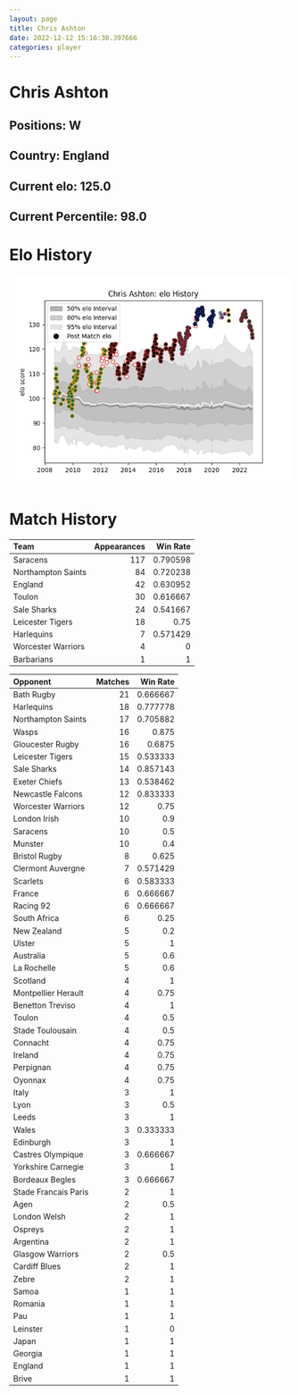 ```yaml
---  
layout: page  
title: Chris Ashton  
date: 2022-12-12 15:16:30.397666  
categories: player  
---
```

# Chris Ashton

## Positions: W

## Country: England

## Current elo: 125.0

## Current Percentile: 98.0

# Elo History


![elo history](history_ChrisAshton.png)
# Match History


| Team               |   Appearances |   Win Rate |
|:-------------------|--------------:|-----------:|
| Saracens           |           117 |   0.790598 |
| Northampton Saints |            84 |   0.720238 |
| England            |            42 |   0.630952 |
| Toulon             |            30 |   0.616667 |
| Sale Sharks        |            24 |   0.541667 |
| Leicester Tigers   |            18 |   0.75     |
| Harlequins         |             7 |   0.571429 |
| Worcester Warriors |             4 |   0        |
| Barbarians         |             1 |   1        |

| Opponent             |   Matches |   Win Rate |
|:---------------------|----------:|-----------:|
| Bath Rugby           |        21 |   0.666667 |
| Harlequins           |        18 |   0.777778 |
| Northampton Saints   |        17 |   0.705882 |
| Wasps                |        16 |   0.875    |
| Gloucester Rugby     |        16 |   0.6875   |
| Leicester Tigers     |        15 |   0.533333 |
| Sale Sharks          |        14 |   0.857143 |
| Exeter Chiefs        |        13 |   0.538462 |
| Newcastle Falcons    |        12 |   0.833333 |
| Worcester Warriors   |        12 |   0.75     |
| London Irish         |        10 |   0.9      |
| Saracens             |        10 |   0.5      |
| Munster              |        10 |   0.4      |
| Bristol Rugby        |         8 |   0.625    |
| Clermont Auvergne    |         7 |   0.571429 |
| Scarlets             |         6 |   0.583333 |
| France               |         6 |   0.666667 |
| Racing 92            |         6 |   0.666667 |
| South Africa         |         6 |   0.25     |
| New Zealand          |         5 |   0.2      |
| Ulster               |         5 |   1        |
| Australia            |         5 |   0.6      |
| La Rochelle          |         5 |   0.6      |
| Scotland             |         4 |   1        |
| Montpellier Herault  |         4 |   0.75     |
| Benetton Treviso     |         4 |   1        |
| Toulon               |         4 |   0.5      |
| Stade Toulousain     |         4 |   0.5      |
| Connacht             |         4 |   0.75     |
| Ireland              |         4 |   0.75     |
| Perpignan            |         4 |   0.75     |
| Oyonnax              |         4 |   0.75     |
| Italy                |         3 |   1        |
| Lyon                 |         3 |   0.5      |
| Leeds                |         3 |   1        |
| Wales                |         3 |   0.333333 |
| Edinburgh            |         3 |   1        |
| Castres Olympique    |         3 |   0.666667 |
| Yorkshire Carnegie   |         3 |   1        |
| Bordeaux Begles      |         3 |   0.666667 |
| Stade Francais Paris |         2 |   1        |
| Agen                 |         2 |   0.5      |
| London Welsh         |         2 |   1        |
| Ospreys              |         2 |   1        |
| Argentina            |         2 |   1        |
| Glasgow Warriors     |         2 |   0.5      |
| Cardiff Blues        |         2 |   1        |
| Zebre                |         2 |   1        |
| Samoa                |         1 |   1        |
| Romania              |         1 |   1        |
| Pau                  |         1 |   1        |
| Leinster             |         1 |   0        |
| Japan                |         1 |   1        |
| Georgia              |         1 |   1        |
| England              |         1 |   1        |
| Brive                |         1 |   1        |